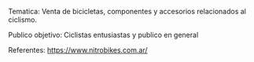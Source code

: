 Tematica: Venta de bicicletas, componentes y accesorios relacionados al ciclismo.


Publico objetivo: Ciclistas entusiastas y publico en general

Referentes: https://www.nitrobikes.com.ar/